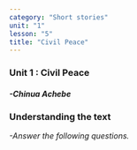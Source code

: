 ```yaml
---
category: "Short stories"
unit: "1"
lesson: "5"
title: "Civil Peace"
---
```


### Unit 1 : Civil Peace

#### *-Chinua Achebe*

### Understanding the text 

*-Answer the following questions.*


